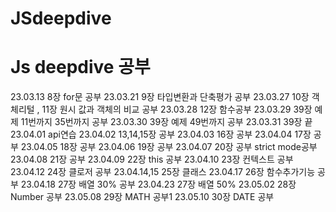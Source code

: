# JSdeepdive

# Js deepdive 공부

23.03.13 8장 for문 공부
23.03.21 9장 타입변환과 단축평가 공부
23.03.27 10장 객체리털 , 11장 원시 값과 객체의 비교 공부
23.03.28 12장 함수공부
23.03.29 39장 예제 11번까지 35번까지 공부
23.03.30 39장 예제 49번까지 공부
23.03.31 39장 끝
23.04.01 api연습
23.04.02 13,14,15장 공부
23.04.03 16장 공부
23.04.04 17장 공부
23.04.05 18장 공부
23.04.06 19장 공부
23.04.07 20장 공부 strict mode공부
23.04.08 21장 공부
23.04.09 22장 this 공부
23.04.10 23장 컨텍스트 공부
23.04.12 24장 클로저 공부
23.04.14,15 25장 클래스
23.04.17 26장 함수추가기능 공부
23.04.18 27장 배열 30% 공부
23.04.23 27장 배열 50%
23.05.02 28장 Number 공부
23.05.08 29장 MATH 공부1
23.05.10 30장 DATE 공부
